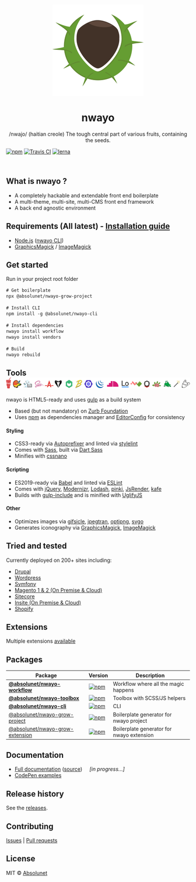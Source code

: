 <p align="center">
	<img src="https://github.com/absolunet/nwayo/raw/master/ressources/images/nwayo.png" width="250" height="250" alt="nwayo">
</p>
<h1 align="center"><strong>nwayo</strong></h1>
<p align="center">/nwajo/ (haitian creole) The tough central part of various fruits, containing the seeds.</p>

[![npm](https://img.shields.io/npm/v/@absolunet/nwayo-workflow.svg)](https://www.npmjs.com/package/@absolunet/nwayo-workflow)
[![Travis CI](https://api.travis-ci.org/absolunet/nwayo.svg?branch=master)](https://travis-ci.org/absolunet/nwayo/builds)
[![lerna](https://img.shields.io/badge/maintained%20with-lerna-cc00ff.svg)](https://lernajs.io/)

<br>

## What is nwayo ?
- A completely hackable and extendable front end boilerplate
- A multi-theme, multi-site, multi-CMS front end framework
- A back end agnostic environment



## Requirements (All latest) - [Installation guide](documentation/requirements)
- [Node.js](https://nodejs.org) ([nwayo CLI](https://www.npmjs.com/package/@absolunet/nwayo-cli))
- [GraphicsMagick](http://www.graphicsmagick.org) / [ImageMagick](https://www.imagemagick.org)



## Get started
Run in your project root folder
```shell
# Get boilerplate
npx @absolunet/nwayo-grow-project

# Install CLI
npm install -g @absolunet/nwayo-cli

# Install dependencies
nwayo install workflow
nwayo install vendors

# Build
nwayo rebuild
```



## Tools &nbsp; <img src="https://github.com/absolunet/nwayo/raw/master/ressources/images/vendors.png" width="525" height="30" alt="nwayo vendors">
nwayo is HTML5-ready and uses [gulp](https://gulpjs.com) as a build system

- Based (but not mandatory) on [Zurb Foundation](https://foundation.zurb.com)
- Uses [npm](https://www.npmjs.com) as dependencies manager and [EditorConfig](https://editorconfig.org) for consistency

#### Styling
- CSS3-ready via [Autoprefixer](https://github.com/postcss/autoprefixer) and linted via [stylelint](https://stylelint.io)
- Comes with [Sass](https://sass-lang.com), built via [Dart Sass](https://www.npmjs.com/package/dart-sass)
- Minifies with [cssnano](https://cssnano.co)

#### Scripting
- ES2019-ready via [Babel](https://babeljs.io) and linted via [ESLint](https://eslint.org)
- Comes with [jQuery](https://jquery.com), [Modernizr](https://modernizr.com), [Lodash](https://lodash.com), [pinki](https://github.com/absolunet/pinki), [JsRender](https://www.jsviews.com), [kafe](https://absolunet.github.io/kafe/)
- Builds with [gulp-include](https://www.npmjs.com/package/@absolunet/gulp-include) and is minified with [UglifyJS](http://lisperator.net/uglifyjs)

#### Other
- Optimizes images via [gifsicle](https://www.lcdf.org/gifsicle), [jpegtran](http://libjpeg-turbo.virtualgl.org), [optipng](http://optipng.sourceforge.net), [svgo](https://github.com/svg/svgo)
- Generates iconography via [GraphicsMagick](http://www.graphicsmagick.org), [ImageMagick](https://www.imagemagick.org)



## Tried and tested
Currently deployed on 200+ sites including:
- [Drupal](https://www.drupal.org)
- [Wordpress](https://wordpress.org)
- [Symfony](https://symfony.com)
- [Magento 1 & 2 (On Premise & Cloud)](https://magento.com)
- [Sitecore](https://www.sitecore.net)
- [Insite (On Premise & Cloud)](https://www.insitesoft.com)
- [Shopify](https://www.shopify.ca)

## Extensions
Multiple extensions [available](https://www.npmjs.com/search?q=keywords:nwayo-extension)


[//]: # (Doc)

## Packages

| Package | Version | Description |
|---|---|---|
| **[@absolunet/nwayo-workflow](packages/workflow)** | [![npm](https://img.shields.io/npm/v/@absolunet/nwayo-workflow.svg)](https://www.npmjs.com/package/@absolunet/nwayo-workflow) | Workflow where all the magic happens |
| **[@absolunet/nwayo-toolbox](packages/toolbox)** | [![npm](https://img.shields.io/npm/v/@absolunet/nwayo-toolbox.svg)](https://www.npmjs.com/package/@absolunet/nwayo-toolbox) | Toolbox with SCSS/JS helpers |
| **[@absolunet/nwayo-cli](packages/cli)** | [![npm](https://img.shields.io/npm/v/@absolunet/nwayo-cli.svg)](https://www.npmjs.com/package/@absolunet/nwayo-cli) | CLI |
| [@absolunet/nwayo-grow-project](packages/grow-project) | [![npm](https://img.shields.io/npm/v/@absolunet/nwayo-grow-project.svg)](https://www.npmjs.com/package/@absolunet/nwayo-grow-project) | Boilerplate generator for nwayo project |
| [@absolunet/nwayo-grow-extension](packages/grow-extension) | [![npm](https://img.shields.io/npm/v/@absolunet/nwayo-grow-extension.svg)](https://www.npmjs.com/package/@absolunet/nwayo-grow-extension) | Boilerplate generator for nwayo extension |

## Documentation
- [Full documentation](https://absolunet.github.io/nwayo) ([source](documentation))  &nbsp; &nbsp; _[in progress...]_
- [CodePen examples](https://codepen.io/collection/XJWozK/)

[//]: # (/Doc)


## Release history
See the [releases](https://github.com/absolunet/nwayo/releases).

## Contributing
[Issues](https://github.com/absolunet/nwayo/issues) | [Pull requests](https://github.com/absolunet/nwayo/pulls)


[//]: # (Doc)

## License
MIT © [Absolunet](https://absolunet.com)

[//]: # (/Doc)
